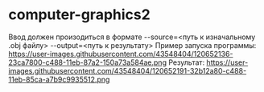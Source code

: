 # computer-graphics2
Ввод должен произодиться в формате --source=<путь к изначальному .obj файлу> --output=<путь к результату>
Пример запуска программы:
https://user-images.githubusercontent.com/43548404/120652136-23ca7800-c488-11eb-87a2-150a73a584ae.png
Результат:
https://user-images.githubusercontent.com/43548404/120652191-32b12a80-c488-11eb-85ca-a7b9c9935512.png

